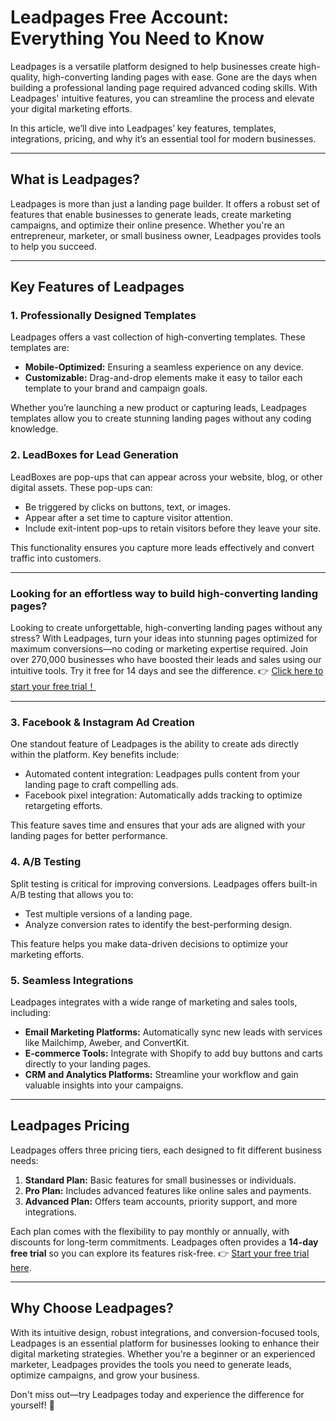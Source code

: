 # Leadpages Free Account: Everything You Need to Know

Leadpages is a versatile platform designed to help businesses create high-quality, high-converting landing pages with ease. Gone are the days when building a professional landing page required advanced coding skills. With Leadpages' intuitive features, you can streamline the process and elevate your digital marketing efforts.

In this article, we’ll dive into Leadpages’ key features, templates, integrations, pricing, and why it’s an essential tool for modern businesses.

---

## What is Leadpages?

Leadpages is more than just a landing page builder. It offers a robust set of features that enable businesses to generate leads, create marketing campaigns, and optimize their online presence. Whether you're an entrepreneur, marketer, or small business owner, Leadpages provides tools to help you succeed.

---

## Key Features of Leadpages

### 1. Professionally Designed Templates
Leadpages offers a vast collection of high-converting templates. These templates are:
- **Mobile-Optimized:** Ensuring a seamless experience on any device.
- **Customizable:** Drag-and-drop elements make it easy to tailor each template to your brand and campaign goals.

Whether you’re launching a new product or capturing leads, Leadpages templates allow you to create stunning landing pages without any coding knowledge.

### 2. LeadBoxes for Lead Generation
LeadBoxes are pop-ups that can appear across your website, blog, or other digital assets. These pop-ups can:
- Be triggered by clicks on buttons, text, or images.
- Appear after a set time to capture visitor attention.
- Include exit-intent pop-ups to retain visitors before they leave your site.

This functionality ensures you capture more leads effectively and convert traffic into customers.

---

### Looking for an effortless way to build high-converting landing pages?

Looking to create unforgettable, high-converting landing pages without any stress? With Leadpages, turn your ideas into stunning pages optimized for maximum conversions—no coding or marketing expertise required. Join over 270,000 businesses who have boosted their leads and sales using our intuitive tools. Try it free for 14 days and see the difference. 👉 [Click here to start your free trial！](https://bit.ly/LEadPages)

---

### 3. Facebook & Instagram Ad Creation
One standout feature of Leadpages is the ability to create ads directly within the platform. Key benefits include:
- Automated content integration: Leadpages pulls content from your landing page to craft compelling ads.
- Facebook pixel integration: Automatically adds tracking to optimize retargeting efforts.

This feature saves time and ensures that your ads are aligned with your landing pages for better performance.

### 4. A/B Testing
Split testing is critical for improving conversions. Leadpages offers built-in A/B testing that allows you to:
- Test multiple versions of a landing page.
- Analyze conversion rates to identify the best-performing design.

This feature helps you make data-driven decisions to optimize your marketing efforts.

### 5. Seamless Integrations
Leadpages integrates with a wide range of marketing and sales tools, including:
- **Email Marketing Platforms:** Automatically sync new leads with services like Mailchimp, Aweber, and ConvertKit.
- **E-commerce Tools:** Integrate with Shopify to add buy buttons and carts directly to your landing pages.
- **CRM and Analytics Platforms:** Streamline your workflow and gain valuable insights into your campaigns.

---

## Leadpages Pricing

Leadpages offers three pricing tiers, each designed to fit different business needs:
1. **Standard Plan:** Basic features for small businesses or individuals.
2. **Pro Plan:** Includes advanced features like online sales and payments.
3. **Advanced Plan:** Offers team accounts, priority support, and more integrations.

Each plan comes with the flexibility to pay monthly or annually, with discounts for long-term commitments. Leadpages often provides a **14-day free trial** so you can explore its features risk-free. 👉 [Start your free trial here](https://bit.ly/LEadPages).

---

## Why Choose Leadpages?

With its intuitive design, robust integrations, and conversion-focused tools, Leadpages is an essential platform for businesses looking to enhance their digital marketing strategies. Whether you're a beginner or an experienced marketer, Leadpages provides the tools you need to generate leads, optimize campaigns, and grow your business.

Don't miss out—try Leadpages today and experience the difference for yourself! 🚀
